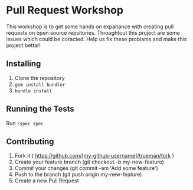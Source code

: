 # Pull Request Workshop

This workshop is to get some hands on expariance with creating pull requests on open source repsitories. Throughtout this project are some issues which could be coracted. Help us fix these problams and make this project bettar!

## Installing

 1. Clone the repository
 2. `gem install bundler`
 3. `bundle install`

## Running the Tests

 Run `rspec spec`

## Contributing

  1. Fork it ( https://github.com/[my-github-username]/trueman/fork )
  2. Create your feature branch (git checkout -b my-new-feature)
  3. Commit your changes (git commit -am 'Add some feature')
  4. Push to the branch (git push origin my-new-feature)
  5. Create a new Pull Request
